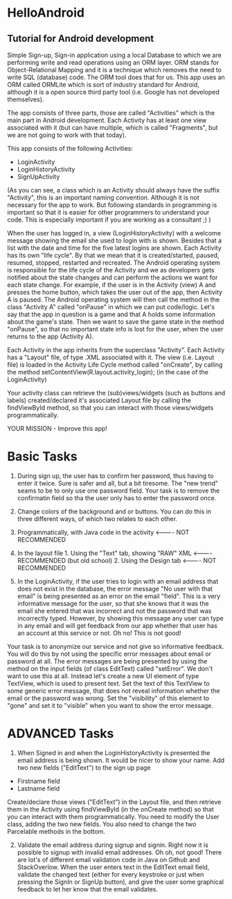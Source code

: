 # HelloAndroid 
## Tutorial for Android development

Simple Sign-up, Sign-in application using a local Database to which we are performing write and read operations using an ORM layer. ORM stands for Object-Relational Mapping and it is a technique which removes the need to write SQL (database) code. The ORM tool does that for us. This app uses an ORM called ORMLite which is sort of industry standard for Android, although it is a open source third party tool (i.e. Google has not developed themselves).

The app consists of three parts, those are called "Activities" which is the main part in Android development. Each Activity has at least one view associated with it (but can have multiple, which is called "Fragments", but we are not going to work with that today).

This app consists of the following Activities:
* LoginActivity
* LoginHistoryActivity
* SignUpActivity

(As you can see, a class which is an Activity should always have the suffix "Activity", this is an important naming convention. Although it is not necessary for the app to work. But following standards in programming is important so that it is easier for other programmers to understand your code. This is especially important if you are working as a consultant ;) )

When the user has logged in, a view (LoginHistoryActivity) with a welcome message showing the email she used to login with is shown. Besides that a list with the date and time for the five latest logins are shown.
Each Activity has its own "life cycle". By that we mean that it is created/started, paused, resumed, stopped, restarted and recreated. The Android operating system is responsible for the life cycle of the Activity and we as developers gets notified about the state changes and can perform the actions we want for each state change. For example, if the user is in the Activity (view) A and presses the home button, which takes the user out of the app, then Activity A is paused. The Android operating system will then call the method in the class "Activity A" called "onPause" in which we can put code/logic.
Let's say that the app in question is a game and that A holds some information about the game's state. Then we want to save the game state in the method "onPause", so that no important state info is lost for the user, when the user returns to the app (Activity A).

Each Activity in the app inherits from the superclass "Activity". Each Activity has a "Layout" file, of type .XML associated with it. The view (i.e. Layout file) is loaded in the Activity Life Cycle method called "onCreate", by calling the method setContentView(R.layout.activity_login); (in the case of the LoginActivity)

Your activity class can retrieve the (sub)views/widgets (such as buttons and labels) created/declared it's associated Layout file by calling the findViewById method, so that you can interact with those views/widgets programmatically. 

YOUR MISSION - Improve this app!

# Basic Tasks
1. During sign up, the user has to confirm her password, thus having to enter it twice. Sure is safer and all, but a bit tiresome. The "new trend" seams to be to only use one password field. Your task is to remove the confirmatin field so tha the user only has to enter the password once.
2. Change colors of the background and or buttons. You can do this in three different ways, of which two relates to each other.
  1. Programmatically, with Java code in the activity <---- NOT RECOMMENDED
  2. In the layout file
    1. Using the "Text" tab, showing "RAW" XML <---- RECOMMENDED (but old school)
    2. Using the Design tab <---- NOT RECOMMENDED 

3. In the LoginActivity, if the user tries to login with an email address that does not exist in the database, the error message "No user with that email" is being presented as an error on the email "field". This is a very informative message for the user, so that she knows that it was the email she entered that was incorrect and not the password that was incorrectly typed. However, by showing this message any user can type in any email and will get feedback from our app whether that user has an account at this service or not. Oh no! This is not good!

  Your task is to anonymize our service and not give so informative feedback. You will do this by not using the specific error messages about email or password at all. The error messages are being presented by using the method on the input fields (of class EditText) called "setError". We don't want to use this at all. Instead let's create a new UI element of type TextView, which is used to present text. Set the text of this TextView to some generic error message, that does not reveal information whether the email or the password was wrong. Set the "visibility" of this element to "gone" and set it to "visible" when you want to show the error message.

# ADVANCED Tasks
1. When Signed in and when the LoginHistoryActivity is presented the email address is being shown. It would be nicer to show your name. Add two new fields ("EditText") to the sign up page
  * Firstname field
  * Lastname field
  
  Create/declare those views ("EditText") in the Layout file, and then retrieve them in the Activity using findViewById (in the onCreate method) so that you can interact with them programmatically. You need to modify the User class, adding the two new fields. You also need to change the two Parcelable methods in the bottom.

2. Validate the email address during signup and signin. Right now it is possible to signup with invalid email addresses. Oh oh, not good! There are lot's of different email validation code in Java on Github and StackOverlow. When the user enters text in the EditText email field, validate the changed text (either for every keystroke or just when pressing the SignIn or SignUp button), and give the user some graphical feedback to let her know that the email validates.

